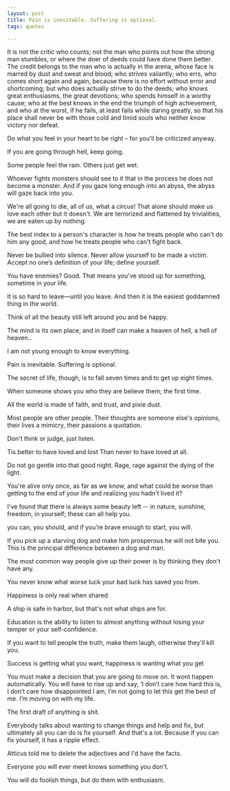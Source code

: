 ```yaml
---
layout: post
title: Pain is inevitable. Suffering is optional.
tags: quotes 

---
```


It is not the critic who counts; not the man who points out how the strong man stumbles, or where the doer of deeds could have done them better. The credit belongs to the man who is actually in the arena, whose face is marred by dust and sweat and blood; who strives valiantly; who errs, who comes short again and again, because there is no effort without error and shortcoming; but who does actually strive to do the deeds; who knows great enthusiasms, the great devotions; who spends himself in a worthy cause; who at the best knows in the end the triumph of high achievement, and who at the worst, if he fails, at least fails while daring greatly, so that his place shall never be with those cold and timid souls who neither know victory nor defeat.

Do what you feel in your heart to be right – for you’ll be criticized anyway.


If you are going through hell, keep going.

Some people feel the rain. Others just get wet.

Whoever fights monsters should see to it that in the process he does not become a monster. And if you gaze long enough into an abyss, the abyss will gaze back into you.

We're all going to die, all of us, what a circus! That alone should make us love each other but it doesn't. We are terrorized and flattened by trivialities, we are eaten up by nothing.

The best index to a person's character is how he treats people who can't do him any good, and how he treats people who can't fight back.

Never be bullied into silence. Never allow yourself to be made a victim. Accept no one’s definition of your life; define yourself.

You have enemies? Good. That means you've stood up for something, sometime in your life.

It is so hard to leave—until you leave. And then it is the easiest goddamned thing in the world.

Think of all the beauty still left around you and be happy.

The mind is its own place, and in itself can make a heaven of hell, a hell of heaven..

I am not young enough to know everything.

Pain is inevitable. Suffering is optional.

The secret of life, though, is to fall seven times and to get up eight times.

When someone shows you who they are believe them; the first time.

All the world is made of faith, and trust, and pixie dust.

Most people are other people. Their thoughts are someone else's opinions, their lives a mimicry, their passions a quotation.

Don't think or judge, just listen.

Tis better to have loved and lost
Than never to have loved at all.


Do not go gentle into that good night.
Rage, rage against the dying of the light.


You're alive only once, as far as we know, and what could be worse than getting to the end of your life and realizing you hadn't lived it?

I've found that there is always some beauty left -- in nature, sunshine, freedom, in yourself; these can all help you.

you can, you should, and if you’re brave enough to start, you will.


If you pick up a starving dog and make him prosperous he will not bite you. This is the principal difference between a dog and man.

The most common way people give up their power is by thinking they don't have any.

You never know what worse luck your bad luck has saved you from.


Happiness is only real when shared

A ship is safe in harbor, but that's not what ships are for.

Education is the ability to listen to almost anything without losing your temper or your self-confidence.

If you want to tell people the truth, make them laugh, otherwise they'll kill you.

Success is getting what you want, happiness is wanting what you get

You must make a decision that you are going to move on. It wont happen automatically. You will have to rise up and say, ‘I don’t care how hard this is, I don’t care how disappointed I am, I’m not going to let this get the best of me. I’m moving on with my life.

The first draft of anything is shit.

Everybody talks about wanting to change things and help and fix, but ultimately all you can do is fix yourself. And that's a lot. Because if you can fix yourself, it has a ripple effect.


Atticus told me to delete the adjectives and I'd have the facts.

Everyone you will ever meet knows something you don't.

You will do foolish things, but do them with enthusiasm.

